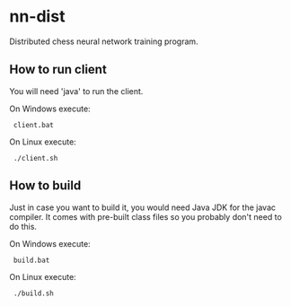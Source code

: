 # nn-dist
Distributed chess neural network training program. 

## How to run client
You will need 'java' to run the client.

On Windows execute:

     client.bat

On Linux execute:

     ./client.sh


## How to build
Just in case you want to build it, you would need Java JDK for the javac compiler.
It comes with pre-built class files so you probably don't need to do this.

On Windows execute:

     build.bat

On Linux execute:

     ./build.sh
